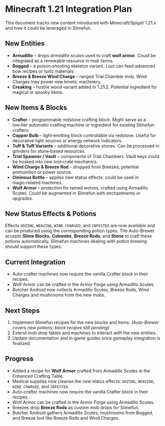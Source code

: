 # Minecraft 1.21 Integration Plan

This document tracks new content introduced with Minecraft/Spigot 1.21.x and how it could be leveraged in Slimefun.

## New Entities
- **Armadillo** – drops *armadillo scutes* used to craft **wolf armor**. Could be integrated as a renewable resource in mob farms.
- **Bogged** – a poison‑shooting skeleton variant. Loot can feed advanced bow recipes or toxic materials.
- **Breeze & Breeze Wind Charge** – ranged Trial Chamber mob. Wind Charges may power new kinetic machinery.
- **Creaking** – hostile wood variant added in 1.21.2. Potential ingredient for magical or spooky items.

## New Items & Blocks
- **Crafter** – programmable redstone crafting block. Might serve as a low‑tier automatic crafting machine or ingredient for existing Slimefun crafters.
- **Copper Bulb** – light‑emitting block controllable via redstone. Useful for decorative light sources or energy network indicators.
- **Tuff & Tuff Variants** – additional decorative stones. Can be processed in grinders for stone‑based resources.
- **Trial Spawner / Vault** – components of Trial Chambers. Vault keys could be hooked into new loot‑crate mechanics.
- **Wind Charge & Breeze Rod** – dropped from Breezes; potential ammunition or power source.
- **Ominous Bottle** – applies new status effects; could be used in magic‑related machines.
- **Wolf Armor** – protection for tamed wolves, crafted using Armadillo Scutes. Could be augmented in Slimefun with enchantments or upgrades.

## New Status Effects & Potions
Effects `OOZING`, `WEAVING`, `WIND_CHARGED`, and `INFESTED` are now available and can be produced using the corresponding potion types. The Auto-Brewer accepts **Slime Blocks**, **Cobwebs**, **Breeze Rods**, and **Stone** to craft these potions automatically. Slimefun machines dealing with potion brewing should support these types.

## Current Integration
- Auto-crafter machines now require the vanilla Crafter block in their recipes.
- Wolf Armor can be crafted in the Armor Forge using Armadillo Scutes.
- Butcher Android now collects Armadillo Scutes, Breeze Rods, Wind Charges and mushrooms from the new mobs.

## Next Steps
1. Implement Slimefun recipes for the new blocks and items. *(Auto-Brewer covers new potions; block recipes still pending)*
2. Extend mob drop tables and machines to interact with the new entities.
3. Update documentation and in‑game guides once gameplay integration is finalized.

## Progress
- Added a recipe for **Wolf Armor** crafted from Armadillo Scutes in the Enhanced Crafting Table.
- Medical supplies now cleanse the new status effects: `OOZING`, `WEAVING`, `WIND_CHARGED`, and `INFESTED`.
- Auto-crafter machines now require the vanilla Crafter block in their recipes.
- Wolf Armor can be crafted in the Armor Forge using Armadillo Scutes.
- Breezes drop **Breeze Rods** as custom mob drops for Slimefun.
- Butcher Android gathers Armadillo Scutes, mushrooms from Bogged, and Breeze loot like Breeze Rods and Wind Charges.


